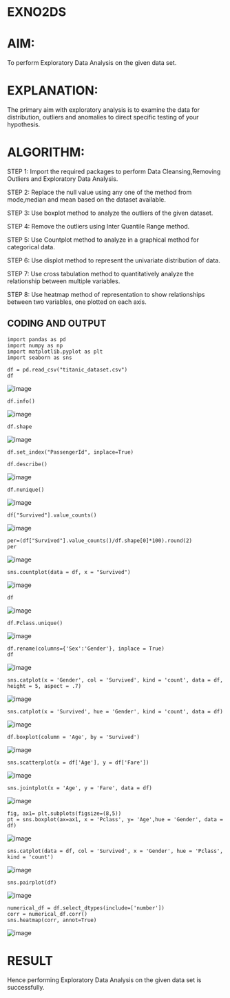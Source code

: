 # EXNO2DS
# AIM:
  To perform Exploratory Data Analysis on the given data set.
      
# EXPLANATION:
  The primary aim with exploratory analysis is to examine the data for distribution, outliers and anomalies to direct specific testing of your hypothesis.
  
# ALGORITHM:
STEP 1: Import the required packages to perform Data Cleansing,Removing Outliers and Exploratory Data Analysis.

STEP 2: Replace the null value using any one of the method from mode,median and mean based on the dataset available.

STEP 3: Use boxplot method to analyze the outliers of the given dataset.

STEP 4: Remove the outliers using Inter Quantile Range method.

STEP 5: Use Countplot method to analyze in a graphical method for categorical data.

STEP 6: Use displot method to represent the univariate distribution of data.

STEP 7: Use cross tabulation method to quantitatively analyze the relationship between multiple variables.

STEP 8: Use heatmap method of representation to show relationships between two variables, one plotted on each axis.

## CODING AND OUTPUT
```
import pandas as pd
import numpy as np
import matplotlib.pyplot as plt
import seaborn as sns
```
```
df = pd.read_csv("titanic_dataset.csv")
df
```
![image](https://github.com/user-attachments/assets/c8f56706-4ae0-4839-8c02-f91476839749)


```
df.info()
```
![image](https://github.com/user-attachments/assets/4bb18165-1a81-474b-a8da-4f7fe2d9d379)


```
df.shape
```
![image](https://github.com/user-attachments/assets/1158038f-61e3-4c1f-8b44-ecbbced92202)


```
df.set_index("PassengerId", inplace=True)
```
```
df.describe()
```
![image](https://github.com/user-attachments/assets/4a51de78-0af9-4867-9e22-a827cf9bcdc1)


```
df.nunique()
```
![image](https://github.com/user-attachments/assets/2b4e63cc-df69-459a-bdd8-994b0f5768e5)


```
df["Survived"].value_counts()
```
![image](https://github.com/user-attachments/assets/0b7787f6-2b4d-4418-8e14-ee653216fe1e)


```
per=(df["Survived"].value_counts()/df.shape[0]*100).round(2)
per
```
![image](https://github.com/user-attachments/assets/1f9c94c7-338a-4c89-920f-79005deb1cf7)


```
sns.countplot(data = df, x = "Survived")
```
![image](https://github.com/user-attachments/assets/0eb1870c-4c5f-40eb-ab72-a90b669ffb49)


```
df
```
![image](https://github.com/user-attachments/assets/a53bfcdc-137d-468a-bf0f-b002c571c21e)


```
df.Pclass.unique()
```
![image](https://github.com/user-attachments/assets/fb2a19cb-4a0b-4d1b-8d69-46d437c99f70)


```
df.rename(columns={'Sex':'Gender'}, inplace = True)
df
```
![image](https://github.com/user-attachments/assets/8a5abe4f-da16-4a8c-98fb-5c4ae2ad818a)


```
sns.catplot(x = 'Gender', col = 'Survived', kind = 'count', data = df, height = 5, aspect = .7)
```
![image](https://github.com/user-attachments/assets/96e37385-b484-4163-b1d3-855843363e08)

```
sns.catplot(x = 'Survived', hue = 'Gender', kind = 'count', data = df)
```
![image](https://github.com/user-attachments/assets/1ee8e2d3-0310-4333-9a0f-ea3d0ad98115)

```
df.boxplot(column = 'Age', by = 'Survived')
```
![image](https://github.com/user-attachments/assets/8cb8b905-7a03-4d97-b170-c49850eeddf6)

```
sns.scatterplot(x = df['Age'], y = df['Fare'])
```
![image](https://github.com/user-attachments/assets/259a826f-c28c-4b92-a2ad-70a3314e3938)

```
sns.jointplot(x = 'Age', y = 'Fare', data = df)
```
![image](https://github.com/user-attachments/assets/65800d1b-5d48-470c-89bb-df87dcb1bb48)

```
fig, ax1= plt.subplots(figsize=(8,5))
pt = sns.boxplot(ax=ax1, x = 'Pclass', y= 'Age',hue = 'Gender', data = df)
```
![image](https://github.com/user-attachments/assets/3666531f-918b-4fb8-a6e2-628a39e27665)

```
sns.catplot(data = df, col = 'Survived', x = 'Gender', hue = 'Pclass', kind = 'count')
```
![image](https://github.com/user-attachments/assets/2db22244-1487-46b8-b826-4ae69432ef3e)

```
sns.pairplot(df)
```
![image](https://github.com/user-attachments/assets/5a6dc0dc-1ba6-4f1f-9515-7abece7152fb)

```
numerical_df = df.select_dtypes(include=['number'])
corr = numerical_df.corr()
sns.heatmap(corr, annot=True)
```
![image](https://github.com/user-attachments/assets/e9928a4d-c6d5-4cbb-bf5f-32966012c8fb)

# RESULT
Hence performing Exploratory Data Analysis on the given data set is successfully.
